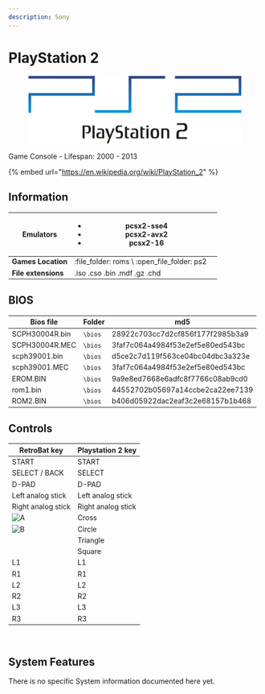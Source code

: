 ```yaml
---
description: Sony
---
```


# PlayStation 2

<figure><img src="https://raw.githubusercontent.com/fabricecaruso/es-theme-carbon/52ff37c9e265587d006945a2ba695b5a962b3a3d/art/logos/ps2.svg" alt=""><figcaption></figcaption></figure>

Game Console - Lifespan: 2000 - 2013

{% embed url="https://en.wikipedia.org/wiki/PlayStation_2" %}

## Information

| **Emulators**       | <ul><li>pcsx2-sse4</li><li>pcsx2-avx2</li><li>pcsx2-16</li></ul> |   |
| ------------------- | ---------------------------------------------------------------- | - |
| **Games Location**  | :file\_folder: roms \ :open\_file\_folder: ps2                   |   |
| **File extensions** | .iso .cso .bin .mdf .gz .chd                                     |   |

## BIOS

| Bios file      | Folder  | md5                              |
| -------------- | ------- | -------------------------------- |
| SCPH30004R.bin | `\bios` | 28922c703cc7d2cf856f177f2985b3a9 |
| SCPH30004R.MEC | `\bios` | 3faf7c064a4984f53e2ef5e80ed543bc |
| scph39001.bin  | `\bios` | d5ce2c7d119f563ce04bc04dbc3a323e |
| scph39001.MEC  | `\bios` | 3faf7c064a4984f53e2ef5e80ed543bc |
| EROM.BIN       | `\bios` | 9a9e8ed7668e6adfc8f7766c08ab9cd0 |
| rom1.bin       | `\bios` | 44552702b05697a14ccbe2ca22ee7139 |
| ROM2.BIN       | `\bios` | b406d05922dac2eaf3c2e68157b1b468 |

## Controls

| RetroBat key                                                                              | Playstation 2 key  |
| ----------------------------------------------------------------------------------------- | ------------------ |
| START                                                                                     | START              |
| SELECT / BACK                                                                             | SELECT             |
| D-PAD                                                                                     | D-PAD              |
| Left analog stick                                                                         | Left analog stick  |
| Right analog stick                                                                        | Right analog stick |
| ![A](<../../../../.gitbook/assets/image (1) (2) (1).png>)                                 | Cross              |
| ![B](<../../../../.gitbook/assets/image (4) (1).png>)                                     | Circle             |
| <img src="../../../../.gitbook/assets/image (3) (1) (2).png" alt="" data-size="original"> | Triangle           |
| <img src="../../../../.gitbook/assets/image (2) (1) (1).png" alt="" data-size="line">     | Square             |
| L1                                                                                        | L1                 |
| R1                                                                                        | R1                 |
| L2                                                                                        | L2                 |
| R2                                                                                        | R2                 |
| L3                                                                                        | L3                 |
| R3                                                                                        | R3                 |

<figure><img src="https://i.imgur.com/9sz2VFM.png" alt=""><figcaption></figcaption></figure>

## System Features

There is no specific System information documented here yet.
